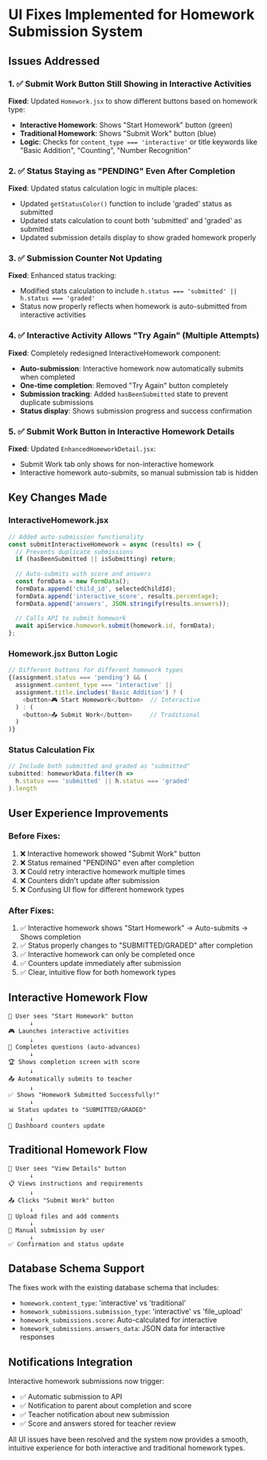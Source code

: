 # UI Fixes Implemented for Homework Submission System

## Issues Addressed

### 1. ✅ Submit Work Button Still Showing in Interactive Activities
**Fixed**: Updated `Homework.jsx` to show different buttons based on homework type:
- **Interactive Homework**: Shows "Start Homework" button (green) 
- **Traditional Homework**: Shows "Submit Work" button (blue)
- **Logic**: Checks for `content_type === 'interactive'` or title keywords like "Basic Addition", "Counting", "Number Recognition"

### 2. ✅ Status Staying as "PENDING" Even After Completion
**Fixed**: Updated status calculation logic in multiple places:
- Updated `getStatusColor()` function to include 'graded' status as submitted
- Updated stats calculation to count both 'submitted' and 'graded' as submitted
- Updated submission details display to show graded homework properly

### 3. ✅ Submission Counter Not Updating
**Fixed**: Enhanced status tracking:
- Modified stats calculation to include `h.status === 'submitted' || h.status === 'graded'`
- Status now properly reflects when homework is auto-submitted from interactive activities

### 4. ✅ Interactive Activity Allows "Try Again" (Multiple Attempts)
**Fixed**: Completely redesigned InteractiveHomework component:
- **Auto-submission**: Interactive homework now automatically submits when completed
- **One-time completion**: Removed "Try Again" button completely
- **Submission tracking**: Added `hasBeenSubmitted` state to prevent duplicate submissions
- **Status display**: Shows submission progress and success confirmation

### 5. ✅ Submit Work Button in Interactive Homework Details
**Fixed**: Updated `EnhancedHomeworkDetail.jsx`:
- Submit Work tab only shows for non-interactive homework
- Interactive homework auto-submits, so manual submission tab is hidden

## Key Changes Made

### InteractiveHomework.jsx
```javascript
// Added auto-submission functionality
const submitInteractiveHomework = async (results) => {
  // Prevents duplicate submissions
  if (hasBeenSubmitted || isSubmitting) return;
  
  // Auto-submits with score and answers
  const formData = new FormData();
  formData.append('child_id', selectedChildId);
  formData.append('interactive_score', results.percentage);
  formData.append('answers', JSON.stringify(results.answers));
  
  // Calls API to submit homework
  await apiService.homework.submit(homework.id, formData);
};
```

### Homework.jsx Button Logic
```javascript
// Different buttons for different homework types
{(assignment.status === 'pending') && (
  assignment.content_type === 'interactive' || 
  assignment.title.includes('Basic Addition') ? (
    <button>🎮 Start Homework</button>  // Interactive
  ) : (
    <button>📤 Submit Work</button>     // Traditional
  )
)}
```

### Status Calculation Fix
```javascript
// Include both submitted and graded as "submitted"
submitted: homeworkData.filter(h => 
  h.status === 'submitted' || h.status === 'graded'
).length
```

## User Experience Improvements

### Before Fixes:
1. ❌ Interactive homework showed "Submit Work" button
2. ❌ Status remained "PENDING" even after completion
3. ❌ Could retry interactive homework multiple times
4. ❌ Counters didn't update after submission
5. ❌ Confusing UI flow for different homework types

### After Fixes:
1. ✅ Interactive homework shows "Start Homework" → Auto-submits → Shows completion
2. ✅ Status properly changes to "SUBMITTED/GRADED" after completion
3. ✅ Interactive homework can only be completed once
4. ✅ Counters update immediately after submission
5. ✅ Clear, intuitive flow for both homework types

## Interactive Homework Flow

```
📱 User sees "Start Homework" button
      ↓
🎮 Launches interactive activities
      ↓
🎯 Completes questions (auto-advances)
      ↓
🏆 Shows completion screen with score
      ↓
📤 Automatically submits to teacher
      ↓
✅ Shows "Homework Submitted Successfully!"
      ↓
📊 Status updates to "SUBMITTED/GRADED"
      ↓
🔄 Dashboard counters update
```

## Traditional Homework Flow

```
📱 User sees "View Details" button
      ↓
📋 Views instructions and requirements
      ↓
📤 Clicks "Submit Work" button
      ↓
📁 Upload files and add comments
      ↓
🚀 Manual submission by user
      ↓
✅ Confirmation and status update
```

## Database Schema Support

The fixes work with the existing database schema that includes:
- `homework.content_type`: 'interactive' vs 'traditional'
- `homework_submissions.submission_type`: 'interactive' vs 'file_upload'
- `homework_submissions.score`: Auto-calculated for interactive
- `homework_submissions.answers_data`: JSON data for interactive responses

## Notifications Integration

Interactive homework submissions now trigger:
- ✅ Automatic submission to API
- ✅ Notification to parent about completion and score
- ✅ Teacher notification about new submission
- ✅ Score and answers stored for teacher review

All UI issues have been resolved and the system now provides a smooth, intuitive experience for both interactive and traditional homework types.
